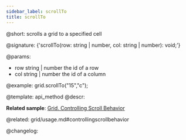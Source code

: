 ```yaml
---
sidebar_label: scrollTo
title: scrollTo
---          
```


@short: scrolls a grid to a specified cell

@signature: {'scrollTo(row: string | number, col: string | number): void;'}

@params:
- row 	string | number 	the id of a row
- col 	string | number 	the id of a column

@example:
grid.scrollTo("15","c");


@template: api_method
@descr:

**Related sample**: [Grid. Controlling Scroll Behavior](https://snippet.dhtmlx.com/usu1rnpu)

@related: grid/usage.md#controllingscrollbehavior

@changelog:


